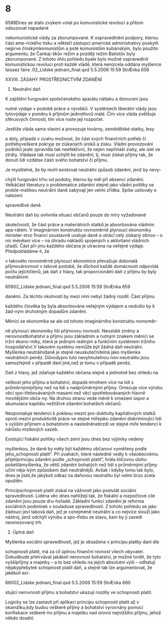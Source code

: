 # 8

6588Dnes se stalo zvykem volat po komunistické revoluci a přitom odsuzovat napadané

nekomunistické vlády za zkorumpované. K ospravedlnění podpory, kterou část ame-rického tisku a někteří zástupci americké administrativy poskytli nejprve čínskýmkomunistům a poté komunistům kubánským, bylo použito argumentu, že Čankaj-škův režim a později režim Batistův byly zkorumpované. Z tohoto úhlu pohledu byale bylo možné ospravedlnit komunistickou revoluci proti každé vládě, která nenízcela oddána myšlence laissez faire .02_Lidske jednani_final.qxd 5.5.2006 15:59 StrÆnka 658

XXVIII. ZÁSAHY PROSTŘEDNICTVÍM ZDANĚNÍ

1. Neutrální daň

K zajištění fungování společenského aparátu nátlaku a donucení jsou

nutné výdaje v podobě práce a výrobků. V systémech liberální vlády jsou tytovýdaje v poměru k příjmům jednotlivců malé. Čím více vláda zvětšuje sférusvých činností, tím více roste její rozpočet.

Jestliže vláda sama vlastní a provozuje továrny, zemědělské statky, lesy

a doly, připadá v úvahu možnost, že část svých finančních potřeb či potřebyveškeré pokryje ze získaných úroků a zisku. Vládní provozování podniků jeale zpravidla tak neefektivní, že nejen nepřináší zisky, ale ústí ve ztráty. Vládase tak musí uchýlit ke zdanění, tj. musí získat příjmy tak, že donutí lidi vzdátse části svého bohatství či příjmu.

Je myslitelné, že by mohl existovat neutrální způsob zdanění, jenž by nevy-

chýlil fungování trhu od podoby, kterou by měl při absenci zdanění. Velkáčást literatury o problematice zdanění stejně jako vládní politiky se proble-matikou neutrální daně zabývají jen velmi zřídka. Spíše usilovaly o nalezení

spravedlivé daně.

Neutrální daň by ovlivnila situaci občanů pouze do míry vyžadované

skutečností, že část práce a materiálních statků je absorbována vládním apa-rátem. V imaginárním konstruktu rovnoměrně plynoucí ekonomiky minister-stvo financí soustavně uvaluje daně a utrácí celý získaný obnos – o nic méněani více – na úhradu nákladů spojených s aktivitami vládních úřadů. Část pří-jmu každého občana je utracena na veřejné výdaje. Předpokládáme-li, že

v takovéto rovnoměrně plynoucí ekonomice převažuje dokonalá příjmovárovnost v takové podobě, že důchod každé domácnosti odpovídá počtu jejíchčlenů, jak daň z hlavy, tak proporcionální daň z příjmu by byly neutrálními

65902_Lidske jednani_final.qxd 5.5.2006 15:59 StrÆnka 659

daněmi. Za těchto okolností by mezi nimi nebyl žádný rozdíl. Část příjmu

každého člověka by byla absorbována veřejným výdajem a nedošlo by k žád-ným druhotným dopadům zdanění.

Měnící se ekonomika se ale od tohoto imaginárního konstruktu rovnoměr-

ně plynoucí ekonomiky liší příjmovou rovností. Neustálé změny a nerovnostbohatství a příjmu jsou základním a nutným znakem měnící se tržní ekono-miky, která je jediným reálným a funkčním systémem tržního hospodářství.V takovém systému nemůže být žádná daň neutrální. Myšlenka neutrálnídaně je stejně neuskutečnitelná jako myšlenka neutrálních peněz. Důvodypro tuto nevyhnutelnou non-neutralitu jsou samozřejmě v případě daní jiné,než je tomu v případě peněz.

Daň z hlavy, jež zdaňuje každého občana stejně a jednotně bez ohledu na

velikost jeho příjmu a bohatství, dopadá mnohem více na lidi s průměrnýmipříjmy než na lidi s nadprůměrnými příjmy. Omezuje více výrobu věcí spo-třebovávaných masami než věcí spotřebovávaných hlavně movitějšími obča-ny. Na druhou stranu vede méně k omezení úspor a akumulace kapitálu nežtíživé zdanění bohatších občanů.

Nezpomaluje tendenci k poklesu mezní pro-duktivity kapitálových statků oproti mezní produktivitě práce ve stejné mířejako zdanění diskriminující lidi s vyšším příjmem a bohatstvím a následněnebrzdí ve stejné míře tendenci k nárůstu mzdových sazeb.

Existující fiskální politiky všech zemí jsou dnes bez výjimky vedeny

myšlenkou, že daně by měly být každému občanovi vyměřeny podle jeho„schopnosti platit“. Při úvahách, které následně vedly k všeobecnému přijetíprincipu zdanění podle „schopnosti platit“, hrála klíčovou úlohu pošetilámyšlenka, že větší zdanění bohatých než lidí s průměrnými příjmy učiní něja-kým způsobem daň neutrálnější. Avšak i kdyby tomu tak bylo, dnes je jisté,že jakýkoli odkaz na daňovou neutralitu byl velmi brzo zcela opuštěn.

Principschopnosti platit získal na vážnosti jako postulát sociální spravedlnosti. Lidéna věc dnes nahlížejí tak, že fiskální a rozpočtové cíle zdanění jsou pouze dru-hořadé. Základní funkcí zdanění je reforma sociálních podmínek v souladuse spravedlností. Z tohoto pohledu se jako žádoucí jeví taková daň, jež je conejméně neutrální a co nejvíce slouží jako nástroj, jenž odchýlí výrobu a spo-třebu ze stavu, kam by ji zavedl neomezovaný trh.

2. Úplná daň

Myšlenka sociální spravedlnosti, jež je obsažena v principu platby daní dle

schopnosti platit, má za cíl úplnou finanční rovnost všech obyvatel. Dokudbude přetrvávat jakákoli nerovnost bohatství, je možné tvrdit, že tyto vyššípříjmy a majetky – a to bez ohledu na jejich absolutní výši – odhalují nějakýpřebytek schopnosti platit daň, a stejně tak lze argumentovat, že jakékoli exi-

66002_Lidske jednani_final.qxd 5.5.2006 15:59 StrÆnka 660

stující nerovnosti příjmu a bohatství ukazují rozdíly ve schopnosti platit.

Logicky se lze zastavit při aplikaci principu schopnosti platit až v okamžiku,kdy budou veškeré příjmy a bohatství vyrovnány pomocí konfiskace veškeré-ho příjmu a majetku nad úrovní nejnižšího příjmu, jehož někdo dosáhl.

